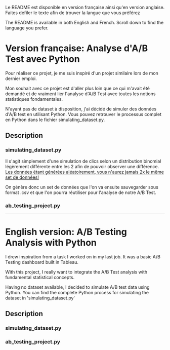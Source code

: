 Le README est disponible en version française ainsi qu'en version anglaise. Faites defiler le texte afin de trouver la langue que vous préférez

The README is available in both English and French. Scroll down to find the language you prefer.

# Version française: Analyse d'A/B Test avec Python
Pour réaliser ce projet, je me suis inspiré d'un projet similaire lors de mon dernier emploi.

Mon souhait avec ce projet est d'aller plus loin que ce qui m'avait été demandé et de vraiment lier l'analyse d'A/B Test avec toutes les notions statistiques fondamentales.

N'ayant pas de dataset à disposition, j'ai décidé de simuler des données d'A/B test en utilisant Python. Vous pouvez retrouver le processus complet en Python dans le fichier simulating_dataset.py.

## Description
### simulating_dataset.py

Il s'agit simplement d'une simulation de clics selon un distribution binomial légèrement différente entre les 2 afin de pouvoir observer une différence.
<u>Les données étant générées aléatoirement, vous n'aurez jamais 2x le même set de données!</u>

On génère donc un set de données que l'on va ensuite sauvegarder sous format .csv et que l'on pourra réutiliser pour l'analyse de notre A/B Test.

### ab_testing_project.py



---

# English version: A/B Testing Analysis with Python
I drew inspiration from a task I worked on in my last job. It was a basic A/B Testing dashboard built in Tableau.

With this project, I really want to integrate the A/B Test analysis with fundamental statistical concepts.

Having no dataset available, I decided to simulate A/B test data using Python. You can find the complete Python process for simulating the dataset in 'simulating_dataset.py'

## Description
### simulating_dataset.py
### ab_testing_project.py